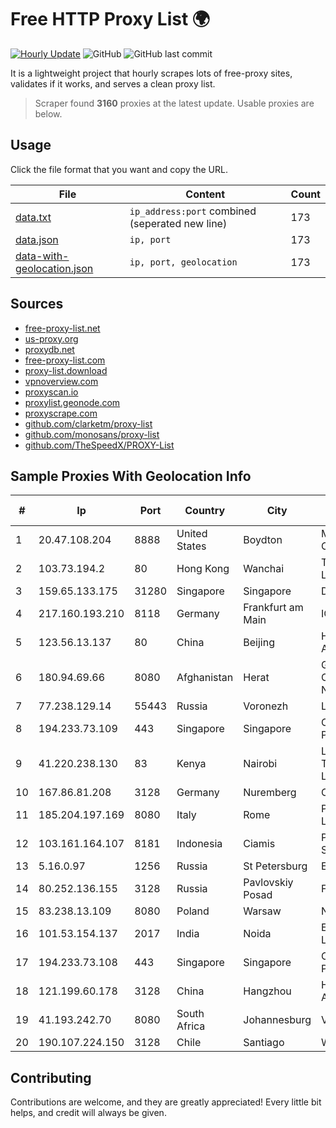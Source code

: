 
# Free HTTP Proxy List 🌍

[![Hourly Update](https://github.com/mertguvencli/http-proxy-list/actions/workflows/main.yml/badge.svg?branch=main)](https://github.com/mertguvencli/http-proxy-list/actions/workflows/main.yml)
![GitHub](https://img.shields.io/github/license/mertguvencli/http-proxy-list)
![GitHub last commit](https://img.shields.io/github/last-commit/mertguvencli/http-proxy-list)

It is a lightweight project that hourly scrapes lots of free-proxy sites, validates if it works, and serves a clean proxy list.


> Scraper found **3160** proxies at the latest update. Usable proxies are below.

## Usage

Click the file format that you want and copy the URL.


|File|Content|Count|
|----|-------|-----|
|[data.txt](https://raw.githubusercontent.com/mertguvencli/http-proxy-list/main/proxy-list/data.txt)|`ip_address:port` combined (seperated new line)|173|
|[data.json](https://raw.githubusercontent.com/mertguvencli/http-proxy-list/main/proxy-list/data.json)|`ip, port`|173|
|[data-with-geolocation.json](https://raw.githubusercontent.com/mertguvencli/http-proxy-list/main/proxy-list/data-with-geolocation.json)|`ip, port, geolocation`|173|

## Sources

* [free-proxy-list.net](https://free-proxy-list.net)
* [us-proxy.org](https://www.us-proxy.org)
* [proxydb.net](http://proxydb.net)
* [free-proxy-list.com](https://free-proxy-list.com/?page=&port=&type%5B%5D=http&type%5B%5D=https&up_time=0&search=Search)
* [proxy-list.download](https://www.proxy-list.download/HTTP)
* [vpnoverview.com](https://vpnoverview.com/privacy/anonymous-browsing/free-proxy-servers)
* [proxyscan.io](https://www.proxyscan.io)
* [proxylist.geonode.com](https://proxylist.geonode.com/api/proxy-list?limit=300&page=1&sort_by=lastChecked&sort_type=desc&protocols=http,https)
* [proxyscrape.com](https://api.proxyscrape.com/v2/?request=displayproxies&protocol=http&timeout=10000&country=all&ssl=all&anonymity=all)
* [github.com/clarketm/proxy-list](https://raw.githubusercontent.com/clarketm/proxy-list/master/proxy-list-raw.txt)
* [github.com/monosans/proxy-list](https://raw.githubusercontent.com/monosans/proxy-list/main/proxies/http.txt)
* [github.com/TheSpeedX/PROXY-List](https://raw.githubusercontent.com/TheSpeedX/PROXY-List/master/http.txt)


## Sample Proxies With Geolocation Info

|#|Ip|Port|Country|City|Internet Service Provider|
|-|--|----|-------|----|-------------------------|
|1|20.47.108.204|8888|United States|Boydton|Microsoft Corporation|
|2|103.73.194.2|80|Hong Kong|Wanchai|TouchPal HK Co., Limited|
|3|159.65.133.175|31280|Singapore|Singapore|DigitalOcean, LLC|
|4|217.160.193.210|8118|Germany|Frankfurt am Main|IONOS SE|
|5|123.56.13.137|80|China|Beijing|Hangzhou Alibaba Advertising Co|
|6|180.94.69.66|8080|Afghanistan|Herat|Government Communications Network|
|7|77.238.129.14|55443|Russia|Voronezh|LLC Intercon|
|8|194.233.73.109|443|Singapore|Singapore|Contabo Asia Private Limited|
|9|41.220.238.130|83|Kenya|Nairobi|Liquid Telecommunications Ltd|
|10|167.86.81.208|3128|Germany|Nuremberg|Contabo GmbH|
|11|185.204.197.169|8080|Italy|Rome|Pars Parva System LLC|
|12|103.161.164.107|8181|Indonesia|Ciamis|PT Galuh Multidata Solution|
|13|5.16.0.97|1256|Russia|St Petersburg|Enforta-MSK|
|14|80.252.136.155|3128|Russia|Pavlovskiy Posad|Flex ISP|
|15|83.238.13.109|8080|Poland|Warsaw|NETIA|
|16|101.53.154.137|2017|India|Noida|E2E Networks Limited|
|17|194.233.73.108|443|Singapore|Singapore|Contabo Asia Private Limited|
|18|121.199.60.178|3128|China|Hangzhou|Hangzhou Alibaba Advertising Co|
|19|41.193.242.70|8080|South Africa|Johannesburg|Vox Telecom Ltd|
|20|190.107.224.150|3128|Chile|Santiago|WOM S.A.|



## Contributing

Contributions are welcome, and they are greatly appreciated! Every
little bit helps, and credit will always be given.

